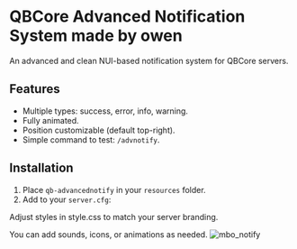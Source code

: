 # QBCore Advanced Notification System made by owen

An advanced and clean NUI-based notification system for QBCore servers.

## Features

- Multiple types: success, error, info, warning.
- Fully animated.
- Position customizable (default top-right).
- Simple command to test: `/advnotify`.

## Installation

1. Place `qb-advancednotify` in your `resources` folder.
2. Add to your `server.cfg`:


Adjust styles in style.css to match your server branding.

You can add sounds, icons, or animations as needed.
![mbo_notify](https://github.com/user-attachments/assets/1b41e3cb-6179-47d4-a1a2-71803ee426c0)
